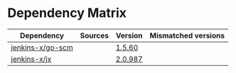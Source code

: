 # Dependency Matrix

Dependency | Sources | Version | Mismatched versions
---------- | ------- | ------- | -------------------
[jenkins-x/go-scm](https://github.com/jenkins-x/go-scm) |  | [1.5.60]() | 
[jenkins-x/jx](https://github.com/jenkins-x/jx) |  | [2.0.987](https://github.com/jenkins-x/jx/releases/tag/v2.0.987) | 
